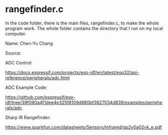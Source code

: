 # rangefinder.c

In the code folder, there is the main files, rangefinder.c, to make the whole program work. The whole folder contains the directory that I run on my local computer.

Name: Chen-Yu Chang

Source:

ADC Control:

https://docs.espressif.com/projects/esp-idf/en/latest/esp32/api-reference/peripherals/adc.html

ADC Example Code:

https://github.com/espressif/esp-idf/tree/39f090a4f1dee4e325f8109d880bf3627034d839/examples/peripherals/adc

Sharp IR Rangefinder:

https://www.sparkfun.com/datasheets/Sensors/Infrared/gp2y0a02yk_e.pdf
